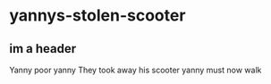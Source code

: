 # yannys-stolen-scooter
## im a header

Yanny poor yanny
They took away his scooter
yanny must now walk